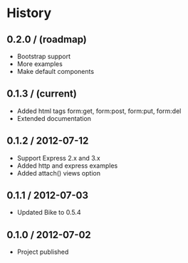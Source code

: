 # History

0.2.0 / (roadmap)
------------------

  * Bootstrap support
  * More examples
  * Make default components

0.1.3 / (current)
------------------

  * Added html tags form:get, form:post, form:put, form:del
  * Extended documentation

0.1.2 / 2012-07-12
------------------

  * Support Express 2.x and 3.x
  * Added http and express examples
  * Added attach() views option

0.1.1 / 2012-07-03
------------------

  * Updated Bike to 0.5.4

0.1.0 / 2012-07-02
------------------

  * Project published
